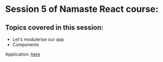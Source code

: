 # Session 5 of Namaste React course:

## Topics covered in this session:

- Let's modulerise our app
- Components

Application: [here](https://earnest-begonia-4732c2.netlify.app/)
